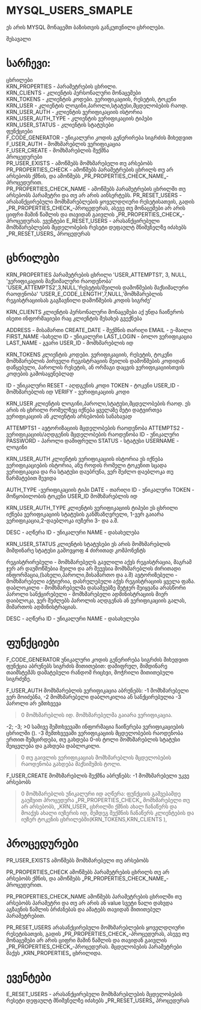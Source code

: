 # MYSQL_USERS_SMAPLE
ეს არის MYSQL მონაცემთ ბაზისთვის განკუთვნილი ცხრილები.



შესავალი

# სარჩევი:


ცხრილები<br />
KRN_PROPERTIES - პარამეტრების ცხრილი.<br />
KRN_CLIENTS - კლიენტის პერსონალური მონაცემები<br />
KRN_TOKENS - კლიენტის კოდები. ვერიფიკაციის, რესეტის, ტოკენი<br />
KRN_USER - კლიენტის ლოგინი,პაროლი,სტატუსი,მცდელობების რაოდ.<br />
KRN_USER_AUTH - კლიენტის ვერიფიკაციის ისტორია<br />
KRN_USER_AUTH_TYPE - კლიენტის ვერიფიკაციის ტიპები<br />
KRN_USER_STATUS - კლიენტის სტატუსები<br />
ფუნქციები<br />
F_CODE_GENERATOR - უნიკალური კოდის გენერირება სიგრძის მიხედვით<br />
F_USER_AUTH - მომხმარებლის ვერიფიკაცია<br />
F_USER_CREATE - მომხმარებლის შექმნა<br />
პროცედურები<br />
PR_USER_EXISTS - ამოწმებს მომხმარებელი თუ არსებობს
PR_PROPERTIES_CHECK - ამოწმებს პარამეტრების ცხრილს თუ არ არსებობს ქმნის, და 	ამოწმებს „PR_PROPERTIES_CHECK_NAME„-პროცედურით.<br />
PR_PROPERTIES_CHECK_NAME - ამოწმებს პარამეტრების ცხრილში თუ არსებობს პარამეტრი 	და თუ არ არის აინსერტებს.
PR_RESET_USERS - არასანქცირებული მომხმარებლების ყოველდღიური რესეტისათვის, გადის 	„PR_PROPERTIES_CHECK„-პროცედურას, ასევე თუ მონაცემები არ არის ციფრი მაშინ 	წაშლის და თავიდან გაივლის „PR_PROPERTIES_CHECK„-პროცედურას.
ევენტები
E_RESET_USERS - არასანქცირებული მომხმარებლების მცდელობების რესეტი დეფაულტ მნიშვნელზე იძახებს „PR_RESET_USERS„ პროცედურას




# ცხრილები
KRN_PROPERTIES
პარამეტრების ცხრილი
'USER_ATTEMPTS1', 3, NULL, 'ვერიფიკაციის მაქსიმალური რაოდენობა'
'USER_ATTEMPTS2',3,NULL,'რესეტის/მეილის დამოწმების მაქსიმალური რაოდენობა'
'USER_E_CODE_LENGTH',7,NULL,'მომხმარებლის რეგისტრაციისას გაგზავნილი დამოწმების კოდის სიგრძე'



KRN_CLIENTS 
კლიენტის პერსონალური მონაცემები
აქ უნდა ჩაიწეროს ისეთი ინფორმაციები რაც კლიენტის შესახებ გვექნება 

ADDRESS - მისამართი
CREATE_DATE - შექმნის თარიღი
EMAIL - ე-მაილი
FIRST_NAME -სახელი
ID - უნიკალური
LAST_LOGIN - ბოლო ვერიფიკაცია
LAST_NAME - გვარი
USER_ID - მომხმარებლის იდ


KRN_TOKENS 
კლიენტის კოდები. ვერიფიკაციის, რესეტის, ტოკენი
მომხმარებლის პირველი რეგისტრაციის მეილის დამოწმების კოდიდან დაწყებული, პაროლის რესეტის, ან ორმაგი დაცვის ვერიფიკაციისთვის კოდების გამოსაყენებლად

ID - უნიკალური
RESET - აღდგენის კოდი
TOKEN - ტოკენი
USER_ID - მომხმარებლის იდ
VERIFY - ვერიფიკაციის კოდი

KRN_USER 
კლიენტის ლოგინი,პაროლი,სტატუსი,მცდელობების რაოდ.
ეს არის ის ცხრილი რომელზეც იქნება ყველაზე მეტი დატვირთვა ვერიფიკაციის ან კლიენტის არსებობის სანახავად

ATTEMPTS1 - ავტორიზაციის მცდელობების რაოდენობა
ATTEMPTS2 - ვერიფიკაციის/აღდგენის მცდელობების რაოდენობა
ID - უნიკალური
PASSWORD - პაროლი დაშიფრული
STATUS - სტატუსი
USERNAME - ლოგინი

KRN_USER_AUTH 
 კლიენტის ვერიფიკაციის ისტორია
ეს იქნება ვერიფიკაციების ისტორია, ანუ როდის რომელი ტოკენით სცადა ვერიფიკაცია და რა სტატუსი დაუბრუნა, ვერ შეძლო დაებლოკა თუ წარმატებით შევიდა

AUTH_TYPE -ვერიფიკაციის ტიპი
DATE - თარიღი
ID - უნიკალური
TOKEN - მოწყობილობის ტოკენი
USER_ID მომხმარებლის იდ

KRN_USER_AUTH_TYPE 
კლიენტის ვერიფიკაციის ტიპები
ეს ცხრილი იქნება ვერიფიკაციის სტატუსის განმსაზღვრელი, 1-ვერ გაიარა ვერიფიკაცია,2-დაებლოკა იუზერი 3- და ა.შ.

DESC - აღწერა
ID - უნიკალური
NAME - დასახელება

KRN_USER_STATUS
 კლიენტის სტატუსები
ეს არის მომხმარებლის მიმდინარე სტატუსი გამოვყოფ 4 ძირითად კომპონენტს

რეგისტრირებული - მომხმარებელს გავლილი აქვს რეგისტრაცია, მაგრამ ჯერ არ დაუმოწმებია მეილი და არ შეუვსია მომხმარებლის ძირითადი ინფორმაცია,(სახელი,პაროლი,მისამართო და ა.შ)
ავტორიზებული - მომხმარებელი აქტიურია, დასრულებული აქვს რეგისტრაციის ყველა ფაზა.
დაბლოკილი - მომხმარებელმა დასაშვებზე მეტჯერ შეიყვანა არასწორი პაროლი
სანქცირებული - მომხმარებელი ადმინისტრაციის მიერ დაიბლოკა, ვერ შეძლებს პაროლის აღდგენას ან ვერიფიკაციის გალას, მიმართოს ადმინისტრაციას.

DESC - აღწერა
ID - უნიკალური
NAME - დასახელება




# ფუნქციები
F_CODE_GENERATOR 
 უნიკალური კოდის გენერირება სიგრძის მიხედვით
ფუნქცია აბრუნებს სიგრძის მითითებით: დაშიფრულ, მიმდინარე თაიმსტემპს დამატებული რანდომ რიცხვი, მოჭრილი მითითებული სიგრძეზე.

F_USER_AUTH
 მომხმარებლის ვერიფიკაცია
აბრუნებს:
-1 მომხმარებელი ვერ მოიძებნა,
-2 მომხმარებელი დაბლოკილია ან სანქცირებულია
-3 პაროლი არ ემთხვევა
>0 მომხმარებლის იდ. მომხმარებელმა გაიარა ვერიფიკაცია.

-2; -3; >0 სამივე შემთხვევაში ინფორმაცია ჩაიწერება ვერიფიკაციების ცხრილში ().
-3 შემთხვევაში ვერიფიკაციის მცდელობების რაოდენობა ერთით შემცირდება, თუ გახდება 0-ის ტოლი მომხმარებლის სტატუსი შეიცვლება და გახდება დაბლოკილი.
>0 თუ გაივლის ვერიფიკაციას მომხმარებლის მცდელობების რაოდენობა გახდება მაქსიმუმის ტოლი.

F_USER_CREATE
 მომხმარებლის შექმნა
აბრუნებს:
-1 მომხმარებელი უკვე არსებობს
>0 მომხმარებლის უნიკალური იდ
აღწერა:
ფუნქციის გაშვებამდე გაუშვით პროცედურა „PR_PROPERTIES_CHECK„
მომხმარებელი თუ არ არსებობს, „KRN_USER„ ცხრილში ქმნის ახალ ჩანაწერს და მოაქვს ახალი იუზერის იდ, შემდეგ შექმნის ჩანაწერს კლიენტების და იუზერ ტოკენის ცხრილებში(KRN_TOKENS,KRN_CLIENTS ),

# პროცედურები
PR_USER_EXISTS 
 ამოწმებს მომხმარებელი თუ არსებობს

PR_PROPERTIES_CHECK
 ამოწმებს პარამეტრების ცხრილს თუ არ არსებობს ქმნის, და 	ამოწმებს „PR_PROPERTIES_CHECK_NAME„-პროცედურით.

PR_PROPERTIES_CHECK_NAME 
 ამოწმებს პარამეტრების ცხრილში თუ არსებობს პარამეტრი 	და თუ არ არის ან value სვეტი ნალი დახვდა აგზავნის წაშლის ბრძანებას და ამატებს თავიდან მითითებულ პარამეტრებით.

PR_RESET_USERS 
 არასანქცირებული მომხმარებლების ყოველდღიური რესეტისათვის, გადის „PR_PROPERTIES_CHECK„-პროცედურას, ასევე თუ მონაცემები არ არის ციფრი მაშინ წაშლის და თავიდან გაივლის „PR_PROPERTIES_CHECK„-პროცედურას.
მცდელობების პარამეტრები მაქვს „KRN_PROPERTIES„ ცხრილიდა.

# ევენტები
E_RESET_USERS - არასანქცირებული მომხმარებლების მცდელობების რესეტი დეფაულტ მნიშვნელზე იძახებს „PR_RESET_USERS„ პროცედურას
